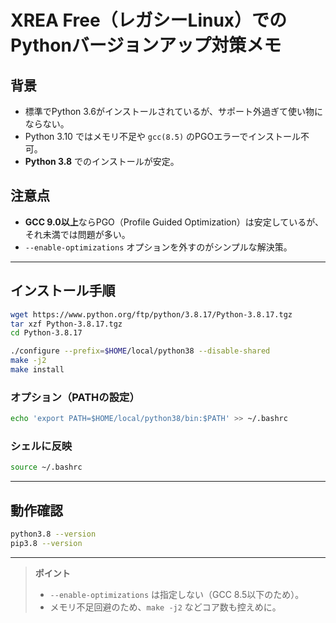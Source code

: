 # XREA Free（レガシーLinux）でのPythonバージョンアップ対策メモ

## 背景
- 標準でPython 3.6がインストールされているが、サポート外過ぎて使い物にならない。
- Python 3.10 ではメモリ不足や `gcc(8.5)` のPGOエラーでインストール不可。
- **Python 3.8** でのインストールが安定。

## 注意点

- **GCC 9.0以上**ならPGO（Profile Guided Optimization）は安定しているが、それ未満では問題が多い。
- `--enable-optimizations` オプションを外すのがシンプルな解決策。

---

## インストール手順

```sh
wget https://www.python.org/ftp/python/3.8.17/Python-3.8.17.tgz
tar xzf Python-3.8.17.tgz
cd Python-3.8.17

./configure --prefix=$HOME/local/python38 --disable-shared
make -j2
make install
```

### オプション（PATHの設定）

```sh
echo 'export PATH=$HOME/local/python38/bin:$PATH' >> ~/.bashrc
```

### シェルに反映

```sh
source ~/.bashrc
```

---

## 動作確認

```sh
python3.8 --version
pip3.8 --version
```

---

> **ポイント**
> - `--enable-optimizations` は指定しない（GCC 8.5以下のため）。
> - メモリ不足回避のため、`make -j2` などコア数も控えめに。